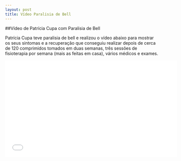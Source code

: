 ```yaml
---
layout: post
title: Vídeo Paralisia de Bell
---
```


##Vídeo de Patrícia Cupa com Paralisia de Bell

Patrícia Cupa teve paralisia de bell e realizou o vídeo abaixo para mostrar os seus sintomas e a recuperação que conseguiu realizar depois de cerca de 120 comprimidos tomados em duas semanas, três sessões de fisioterapia por semana (mais as feitas em casa), vários médicos e exames.

<iframe width="560" height="315" src="//www.youtube.com/embed/AJykeslkapc" frameborder="0" allowfullscreen="1"></iframe>